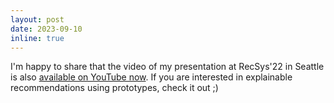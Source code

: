 ```yaml
---
layout: post
date: 2023-09-10
inline: true
---
```


I'm happy to share that the video of my presentation at RecSys'22 in Seattle is also [available on YouTube now](https://t.co/kBPxKjQiZI). If you are interested in explainable recommendations using prototypes, check it out ;)

